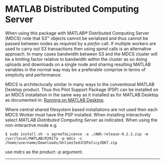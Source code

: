 # MATLAB Distributed Computing Server

When using this package with MATLAB® Distributed Computing Server (MDCS) note that S3™ objects cannot be serialized and thus cannot be passed between nodes as required by a *parfor* call. If  multiple workers are used to carry out S3 transactions then using *spmd* calls is an alternative approach. In many cases bandwidth between S3 and the MDCS cluster will be a limiting factor relative to bandwidth within the cluster as so doing uploads and downloads on a single node and sharing resulting MATLAB variables in the normal way may be a preferable comprise in terms of simplicity and performance.

MDCS is architecturally similar in many ways to the conventional MATLAB Desktop product. Thus this Pilot Support Package (PSP) can be installed on an MDCS installation in the same way as it installed as for MATLAB Desktop as documented in: [Running on MATLAB Desktop](MATLABDesktop.md).   

Where central shared filesystem based installations are not used then each MDCS Worker must have the PSP installed. When installing interactively select *MATLAB Distributed Computing Server* as indicated. When using the non-interactive mode e.g.
```
$ sudo install.sh -s agreeToLicense -a ./AWS-release-0.2.1.zip -m /usr/local/MATLAB/R2017a -p mdcs -c /home/username/Downloads/UnlimitedJCEPolicyJDK7.zip
```
use *mdcs* as the product *-p* argument.

---------------

[//]: #  (Copyright 2018 The MathWorks, Inc.)
